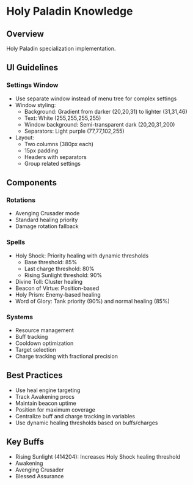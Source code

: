 # Holy Paladin Knowledge

## Overview
Holy Paladin specialization implementation.

## UI Guidelines

### Settings Window
- Use separate window instead of menu tree for complex settings
- Window styling:
  - Background: Gradient from darker (20,20,31) to lighter (31,31,46)
  - Text: White (255,255,255,255)
  - Window background: Semi-transparent dark (20,20,31,200)
  - Separators: Light purple (77,77,102,255)
- Layout:
  - Two columns (380px each)
  - 15px padding
  - Headers with separators
  - Group related settings

## Components

### Rotations
- Avenging Crusader mode
- Standard healing priority
- Damage rotation fallback

### Spells
- Holy Shock: Priority healing with dynamic thresholds
  - Base threshold: 85%
  - Last charge threshold: 80%
  - Rising Sunlight threshold: 90%
- Divine Toll: Cluster healing
- Beacon of Virtue: Position-based
- Holy Prism: Enemy-based healing
- Word of Glory: Tank priority (90%) and normal healing (85%)

### Systems
- Resource management
- Buff tracking
- Cooldown optimization
- Target selection
- Charge tracking with fractional precision

## Best Practices
- Use heal engine targeting
- Track Awakening procs
- Maintain beacon uptime
- Position for maximum coverage
- Centralize buff and charge tracking in variables
- Use dynamic healing thresholds based on buffs/charges

## Key Buffs
- Rising Sunlight (414204): Increases Holy Shock healing threshold
- Awakening
- Avenging Crusader
- Blessed Assurance
